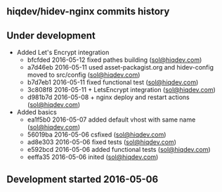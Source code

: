 hiqdev/hidev-nginx commits history
----------------------------------

## Under development

- Added Let's Encrypt integration
    - bfcfded 2016-05-12 fixed pathes building (sol@hiqdev.com)
    - a7d46eb 2016-05-11 used asset-packagist.org and hidev-config moved to src/config (sol@hiqdev.com)
    - b7d7eb1 2016-05-11 fixed functional test (sol@hiqdev.com)
    - 3c808f8 2016-05-11 + LetsEncrypt integration (sol@hiqdev.com)
    - d981b7d 2016-05-08 + nginx deploy and restart actions (sol@hiqdev.com)
- Added basics
    - ea1f5b0 2016-05-07 added default vhost with same name (sol@hiqdev.com)
    - 56019ba 2016-05-06 csfixed (sol@hiqdev.com)
    - ad8e303 2016-05-06 fixed tests (sol@hiqdev.com)
    - e592bcd 2016-05-06 added functional tests (sol@hiqdev.com)
    - eeffa35 2016-05-06 inited (sol@hiqdev.com)

## Development started 2016-05-06

